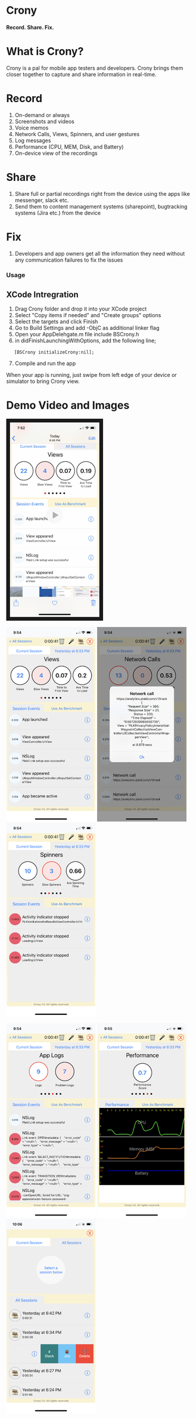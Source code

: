 # Crony
#### Record. Share. Fix.

# What is Crony?
Crony is a pal for mobile app testers and developers. Crony brings them closer together to capture and share information in real-time.

# Record
1. On-demand or always
1. Screenshots and videos
1. Voice memos
1. Network Calls, Views, Spinners, and user gestures
1. Log messages
1. Performance (CPU, MEM, Disk, and Battery)
1. On-device view of the recordings

# Share
1. Share full or partial recordings right from the device using the apps like messenger, slack etc.
1. Send them to content management systems (sharepoint), bugtracking systems (Jira etc.) from the device

# Fix
1. Developers and app owners get all the information they need without any communication failures to fix the issues

### Usage
## XCode Intregration
1. Drag Crony folder and drop it into your XCode project
2. Select "Copy items if needed" and "Create groups" options
3. Select the targets and click Finish
4. Go to Build Settings and add -ObjC as additional linker flag
5. Open your AppDelehgate.m file include BSCrony.h
6. in didFinishLaunchingWithOptions, add the following line;
```
   [BSCrony initializeCrony:nil];
```
7. Compile and run the app

When your app is running, just swipe from left edge of your device or simulator to bring Crony view.


# Demo Video and Images
<a href="http://www.youtube.com/watch?feature=player_embedded&v=_P_9GB8d0AA" target="_blank"><img src="Assets/crony-demo-thumbnail.PNG" alt="Crony Demo" width="240" border="10" /></a>

<img src="Assets/views.PNG" width="240" alt="Views">    <img src="Assets/network-calls.PNG" width="240" alt="Network Calls">    <img src="Assets/spinners.PNG" width="240" alt="Spinners"> 


<img src="Assets/logs.PNG" width="240" alt="Logs">    <img src="Assets/performance.PNG" width="240" alt="Performance">    <img src="Assets/sharing.PNG" width="240" alt="Sharing">



